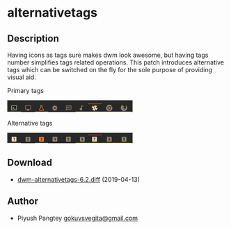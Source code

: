 alternativetags
===============

Description
-----------
Having icons as tags sure makes dwm look awesome, but having tags number
simplifies tags related operations. This patch introduces alternative tags
which can be switched on the fly for the sole purpose of providing visual aid.

Primary tags

![Primary Tags](dwm-alternativetags-off.png)

Alternative tags

![Alternative Tags](dwm-alternativetags-on.png)

Download
--------
* [dwm-alternativetags-6.2.diff](dwm-alternativetags-6.2.diff) (2019-04-13)

Author
-------
* Piyush Pangtey <gokuvsvegita@gmail.com>
